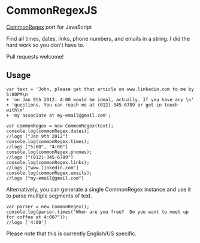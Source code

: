 CommonRegexJS
=============

[CommonRegex](https://github.com/madisonmay/CommonRegex/ "CommonRegex") port for JavaScript

Find all times, dates, links, phone numbers, and emails in a string. 
I did the hard work so you don't have to.

Pull requests welcome!

Usage
------

    var text = 'John, please get that article on www.linkedin.com to me by 5:00PM\n'
    + 'on Jan 9th 2012. 4:00 would be ideal, actually. If you have any \n'
    + 'questions, You can reach me at (012)-345-6789 or get in touch with\n'
    + 'my associate at my-email@gmail.com';
    
    var commonRegex = new CommonRegex(text);
    console.log(commonRegex.dates);
    //logs ["Jan 9th 2012"]
    console.log(commonRegex.times);
    //logs ["5:00", "4:00"]
    console.log(commonRegex.phones);
    //logs ["(012)-345-6789"]
    console.log(commonRegex.links);
    //logs ["www.linkedin.com"]
    console.log(commonRegex.emails);
    //logs ["my-email@gmail.com"]

Alternatively, you can generate a single CommonRegex instance and use it to parse multiple segments of text.

    var parser = new CommonRegex();
    console.log(parser.times("When are you free?  Do you want to meet up for coffee at 4:00?"));
    //logs ['4:00']

Please note that this is currently English/US specific.

